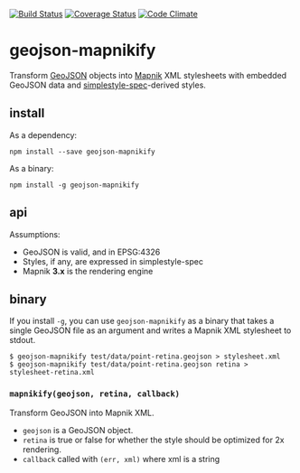 [![Build Status](https://travis-ci.org/mapbox/geojson-mapnikify.svg)](https://travis-ci.org/mapbox/geojson-mapnikify) [![Coverage Status](https://coveralls.io/repos/mapbox/geojson-mapnikify/badge.png)](https://coveralls.io/r/mapbox/geojson-mapnikify) [![Code Climate](https://codeclimate.com/github/mapbox/geojson-mapnikify/badges/gpa.svg)](https://codeclimate.com/github/mapbox/geojson-mapnikify)

# geojson-mapnikify

Transform [GeoJSON](http://geojson.org/) objects into [Mapnik](http://mapnik.org/)
XML stylesheets with embedded GeoJSON data and [simplestyle-spec](https://github.com/mapbox/simplestyle-spec)-derived
styles.

## install

As a dependency:

    npm install --save geojson-mapnikify

As a binary:

    npm install -g geojson-mapnikify

## api

Assumptions:

* GeoJSON is valid, and in EPSG:4326
* Styles, if any, are expressed in simplestyle-spec
* Mapnik **3.x** is the rendering engine

## binary

If you install `-g`, you can use `geojson-mapnikify` as a binary that takes
a single GeoJSON file as an argument and writes a Mapnik XML stylesheet
to stdout.

```
$ geojson-mapnikify test/data/point-retina.geojson > stylesheet.xml
$ geojson-mapnikify test/data/point-retina.geojson retina > stylesheet-retina.xml
```

### `mapnikify(geojson, retina, callback)`

Transform GeoJSON into Mapnik XML.

* `geojson` is a GeoJSON object.
* `retina` is true or false for whether the style should be optimized for 2x rendering.
* `callback` called with `(err, xml)` where xml is a string

